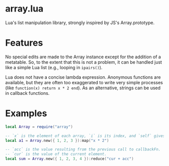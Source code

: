 # array.lua

Lua's list manipulation library, strongly inspired by JS's Array.prototype.

# Features

No special edits are made to the Array instance except for the addition of a metatable.
So, to the extent that this is not a problem, it can be handled just like a simple Lua list (e.g., looping in `ipairs()`).

Lua does not have a concise lambda expression.
Anonymous functions are available, but they are often too exaggerated to write very simple processes (like `function(x) return x * 2 end`).
As an alternative, strings can be used in callback functions.

# Examples

```lua
local Array = require("array")

-- `x` is the element of each array, `i` is its index, and `self` gives access to the array itself.
local a1 = Array.new({ 1, 2, 3 }):map("x * 2")

-- `acc` is the value resulting from the previous call to callbackFn.
-- `cur` is the value of the current element.
local sum = Array.new({ 1, 2, 3, 4 }):reduce("cur + acc")
```
